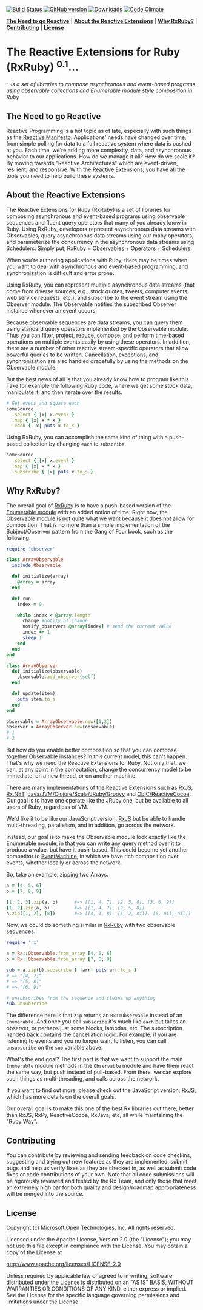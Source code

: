 [![Build Status](https://travis-ci.org/ReactiveX/RxRuby.svg?branch=master)](https://travis-ci.org/ReactiveX/RxRuby)
[![GitHub version](https://img.shields.io/github/tag/ReactiveX/RxRuby.svg)](https://github.com/ReactiveX/RxRuby)
[![Downloads](https://img.shields.io/gem/dt/rx.svg)](https://www.npmjs.com/package/rx)
[![Code Climate](https://codeclimate.com/github/ReactiveX/RxRuby/badges/gpa.svg)](https://codeclimate.com/github/ReactiveX/RxRuby)

**[The Need to go Reactive](#the-need-to-go-reactive)** |
**[About the Reactive Extensions](#about-the-reactive-extensions)** |
**[Why RxRuby?](#why-rxruby)** |
**[Contributing](#contributing)** |
**[License](#license)**

# The Reactive Extensions for Ruby (RxRuby) <sup>0.1</sup>... #
*...is a set of libraries to compose asynchronous and event-based programs using observable collections and Enumerable module style composition in Ruby*

## The Need to go Reactive ##

Reactive Programming is a hot topic as of late, especially with such things as the [Reactive Manifesto](http://www.reactivemanifesto.org/).  Applications' needs have changed over time, from simple polling for data to a full reactive system where data is pushed at you.  Each time, we're adding more complexity, data, and asynchronous behavior to our applications.  How do we manage it all?  How do we scale it?  By moving towards "Reactive Architectures" which are event-driven, resilient, and responsive.  With the Reactive Extensions, you have all the tools you need to help build these systems.

## About the Reactive Extensions ##

The Reactive Extensions for Ruby (RxRuby) is a set of libraries for composing asynchronous and event-based programs using observable sequences and fluent query operators that many of you already know in Ruby. Using RxRuby, developers represent asynchronous data streams with Observables, query asynchronous data streams using our many operators, and parameterize the concurrency in the asynchronous data streams using Schedulers. Simply put, RxRuby = Observables + Operators + Schedulers.

When you're authoring applications with Ruby, there may be times when you want to deal with asynchronous and event-based programming, and synchronization is difficult and error prone.

Using RxRuby, you can represent multiple asynchronous data streams (that come from diverse sources, e.g., stock quotes, tweets, computer events, web service requests, etc.), and subscribe to the event stream using the Observer module. The Observable notifies the subscribed Observer instance whenever an event occurs.

Because observable sequences are data streams, you can query them using standard query operators implemented by the Observable module. Thus you can filter, project, reduce, compose, and perform time-based operations on multiple events easily by using these operators. In addition, there are a number of other reactive stream-specific operators that allow powerful queries to be written. Cancellation, exceptions, and synchronization are also handled gracefully by using the methods on the Observable module.

But the best news of all is that you already know how to program like this.  Take for example the following Ruby code, where we get some stock data, manipulate it, and then iterate over the results.

```ruby
# Get evens and square each
someSource
  .select { |x| x.even? }
  .map { |x| x * x }
  .each { |x| puts x.to_s }
```

Using RxRuby, you can accomplish the same kind of thing with a push-based collection by changing `each` to `subscribe`.

```ruby
someSource
  .select { |x| x.even? }
  .map { |x| x * x }
  .subscribe { |x| puts x.to_s }
```

## Why RxRuby? ##

The overall goal of [RxRuby](https://github.com/ReactiveX/RxRuby) is to have a push-based version of the [Enumerable module](http://ruby-doc.org/core-2.1.0/Enumerable.html) with an added notion of time.  Right now, the [Observable module](http://ruby-doc.org/stdlib-1.9.3/libdoc/observer/rdoc/Observable.html) is not quite what we want because it does not allow for composition.  That is no more than a simple implementation of the Subject/Observer pattern from the Gang of Four book, such as the following.

```ruby
require 'observer'

class ArrayObservable
  include Observable

  def initialize(array)
    @array = array
  end

  def run
    index = 0

    while index < @array.length
      change #notify of change
      notify_observers @array[index] # send the current value
      index += 1
      sleep 1
    end
  end
end

class ArrayObserver
  def initialize(observable)
    observable.add_observer(self)
  end

  def update(item)
    puts item.to_s
  end
end

observable = ArrayObservable.new([1,2])
observer = ArrayObserver.new(observable)
# 1
# 2
```

But how do you enable better composition so that you can compose together Observable instances?  In this current model, this can't happen.  That's why we need the Reactive Extensions for Ruby.  Not only that, we can, at any point in the computation, change the concurrency model to be immediate, on a new thread, or on another machine.

There are many implementations of the Reactive Extensions such as [RxJS](https://github.com/Reactive-Extensions/RxJS), [Rx.NET](https://github.com/reactive-extensions/rx.net), [Java/JVM/Clojure/Scala/JRuby/Groovy](https://github.com/ReactiveX/RxJava) and [ObjC/ReactiveCocoa](https://github.com/ReactiveCocoa/ReactiveCocoa).  Our goal is to have one operate like the JRuby one, but be available to all users of Ruby, regardless of VM.

We'd like it to be like our JavaScript version, [RxJS](https://github.com/Reactive-Extensions/RxJS) but be able to handle multi-threading, parallelism, and in addition, go across the network.

Instead, our goal is to make the Observable module look exactly like the Enumerable module, in that you can write any query method over it to produce a value, but have it push-based.  This could become yet another competitor to [EventMachine](http://rubyeventmachine.com/), in which we have rich composition over events, whether locally or across the network.

So, take an example, zipping two Arrays.

```ruby
a = [4, 5, 6]
b = [7, 8, 9]

[1, 2, 3].zip(a, b)      #=> [[1, 4, 7], [2, 5, 8], [3, 6, 9]]
[1, 2].zip(a, b)         #=> [[1, 4, 7], [2, 5, 8]]
a.zip([1, 2], [8])       #=> [[4, 1, 8], [5, 2, nil], [6, nil, nil]]
```

Now, we could do something similar in [RxRuby](https://github.com/ReactiveX/RxRuby) with two observable sequences:

```ruby
require 'rx'

a = Rx::Observable.from_array [4, 5, 6]
b = Rx::Observable.from_array [7, 8, 9]

sub = a.zip(b).subscribe { |arr| puts arr.to_s }
# => "[4, 7]"
# => "[5, 8]"
# => "[6, 9]"

# unsubscribes from the sequence and cleans up anything
sub.unsubscribe
```

The difference here is that `zip` returns an `Rx::Observable` instead of an `Enumerable`.  And once you call `subscribe` it's much like `each` but takes an observer, or perhaps just some blocks, lambdas, etc.  The subscription handed back contains the cancellation logic.  For example, if you are listening to events and you no longer want to listen, you can call `unsubscribe` on the `sub` variable above.

What's the end goal?  The first part is that we want to support the main `Enumerable` module methods in the `Observable` module and have them react the same way, but push instead of pull-based.  From there, we can explore such things as multi-threading, and calls across the network.

If you want to find out more, please check out the JavaScript version, [RxJS](https://github.com/Reactive-Extensions/RxJS), which has more details on the overall goals.  

Our overall goal is to make this one of the best Rx libraries out there, better than RxJS, RxPy, ReactiveCocoa, RxJava, etc, all while maintaining the "Ruby Way".

## Contributing ##

You can contribute by reviewing and sending feedback on code checkins, suggesting and trying out new features as they are implemented, submit bugs and help us verify fixes as they are checked in, as well as submit code fixes or code contributions of your own. Note that all code submissions will be rigorously reviewed and tested by the Rx Team, and only those that meet an extremely high bar for both quality and design/roadmap appropriateness will be merged into the source.

## License ##

Copyright (c) Microsoft Open Technologies, Inc.  All rights reserved.

Licensed under the Apache License, Version 2.0 (the "License"); you
may not use this file except in compliance with the License. You may
obtain a copy of the License at

http://www.apache.org/licenses/LICENSE-2.0

Unless required by applicable law or agreed to in writing, software
distributed under the License is distributed on an "AS IS" BASIS,
WITHOUT WARRANTIES OR CONDITIONS OF ANY KIND, either express or
implied. See the License for the specific language governing permissions
and limitations under the License.

